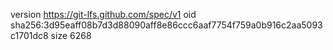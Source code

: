 version https://git-lfs.github.com/spec/v1
oid sha256:3d95eaff08b7d3d88090aff8e86ccc6aaf7754f759a0b916c2aa5093c1701dc8
size 6268
